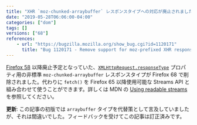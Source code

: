 ```yaml
---
title: "XHR `moz-chunked-arraybuffer` レスポンスタイプへの対応が廃止されました"
date: "2019-05-28T06:06:00-04:00"
categories: ["dom"]
tags: []
versions: ["68"]
references:
    - url: "https://bugzilla.mozilla.org/show_bug.cgi?id=1120171"
      title: "Bug 1120171 - Remove support for moz-prefixed XHR responseTypes (moz-blob, moz-chunked-text, and moz-chunked-arraybuffer)"
---
```

[Firefox 58](https://www.fxsitecompat.dev/ja/docs/2017/prefixed-xmlhttprequest-response-types-including-moz-blob-are-no-longer-supported/) 以降廃止予定となっていた、[`XMLHttpRequest.responseType`](https://developer.mozilla.org/docs/Web/API/XMLHttpRequest/responseType) プロパティ用の非標準 `moz-chunked-arraybuffer` レスポンスタイプが Firefox 68 で削除されました。代わりに `fetch()` を Firefox 65 以降使用可能な Streams API と組み合わせて使うことができます。詳しくは MDN の [Using readable streams](https://developer.mozilla.org/docs/Web/API/Streams_API/Using_readable_streams) を参照してください。

**更新**: この記事の初版では `arraybuffer` タイプを代替策として言及していましたが、それは間違いでした。フィードバックを受けてこの記事は訂正済みです。
